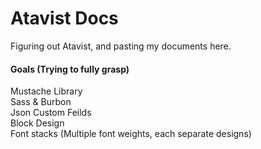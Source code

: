 # Atavist Docs

Figuring out Atavist, and pasting my documents here. 

<h4> Goals (Trying to fully grasp) </h4>
  Mustache Library <br>
  Sass & Burbon <br>
  Json Custom Feilds <br>
  Block Design <br>
  Font stacks (Multiple font weights, each separate designs) 
